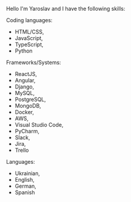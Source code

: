 Hello I'm Yaroslav and I have the following skills:

Coding languages:
- HTML/CSS, 
- JavaScript, 
- TypeScript, 
- Python

Frameworks/Systems:
- ReactJS, 
- Angular,
- Django,
- MySQL, 
- PostgreSQL, 
- MongoDB, 
- Docker, 
- AWS, 
- Visual Studio Code,
- PyCharm, 
- Slack, 
- Jira, 
- Trello

Languages:
- Ukrainian, 
- English, 
- German, 
- Spanish
